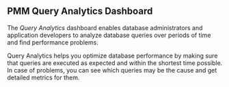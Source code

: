 ## PMM Query Analytics Dashboard

The _Query Analytics_ dashboard enables database administrators and application
developers to analyze database queries over periods of time and find performance
problems.

Query Analytics helps you optimize database performance by making
sure that queries are executed as expected and within the shortest time
possible. In case of problems, you can see which queries may be the cause and
get detailed metrics for them.
